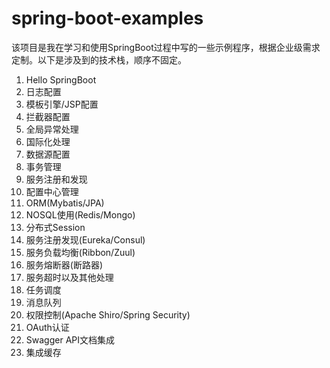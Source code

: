 # spring-boot-examples

该项目是我在学习和使用SpringBoot过程中写的一些示例程序，根据企业级需求定制。以下是涉及到的技术栈，顺序不固定。

1. Hello SpringBoot
2. 日志配置
3. 模板引擎/JSP配置
4. 拦截器配置
5. 全局异常处理
6. 国际化处理
7. 数据源配置
8. 事务管理
9. 服务注册和发现
10. 配置中心管理
11. ORM(Mybatis/JPA)
12. NOSQL使用(Redis/Mongo)
13. 分布式Session
14. 服务注册发现(Eureka/Consul)
14. 服务负载均衡(Ribbon/Zuul)
15. 服务熔断器(断路器)
16. 服务超时以及其他处理
17. 任务调度
18. 消息队列
19. 权限控制(Apache Shiro/Spring Security)
20. OAuth认证
21. Swagger API文档集成
22. 集成缓存
